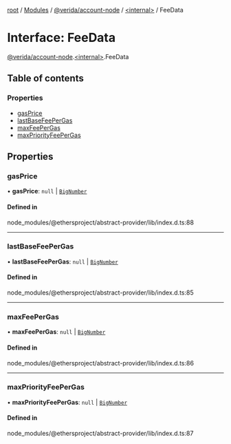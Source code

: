 [root](../README.md) / [Modules](../modules.md) / [@verida/account-node](../modules/verida_account_node.md) / [<internal\>](../modules/verida_account_node._internal_.md) / FeeData

# Interface: FeeData

[@verida/account-node](../modules/verida_account_node.md).[<internal\>](../modules/verida_account_node._internal_.md).FeeData

## Table of contents

### Properties

- [gasPrice](verida_account_node._internal_.FeeData.md#gasprice)
- [lastBaseFeePerGas](verida_account_node._internal_.FeeData.md#lastbasefeepergas)
- [maxFeePerGas](verida_account_node._internal_.FeeData.md#maxfeepergas)
- [maxPriorityFeePerGas](verida_account_node._internal_.FeeData.md#maxpriorityfeepergas)

## Properties

### gasPrice

• **gasPrice**: ``null`` \| [`BigNumber`](../classes/verida_account_node._internal_.BigNumber.md)

#### Defined in

node_modules/@ethersproject/abstract-provider/lib/index.d.ts:88

___

### lastBaseFeePerGas

• **lastBaseFeePerGas**: ``null`` \| [`BigNumber`](../classes/verida_account_node._internal_.BigNumber.md)

#### Defined in

node_modules/@ethersproject/abstract-provider/lib/index.d.ts:85

___

### maxFeePerGas

• **maxFeePerGas**: ``null`` \| [`BigNumber`](../classes/verida_account_node._internal_.BigNumber.md)

#### Defined in

node_modules/@ethersproject/abstract-provider/lib/index.d.ts:86

___

### maxPriorityFeePerGas

• **maxPriorityFeePerGas**: ``null`` \| [`BigNumber`](../classes/verida_account_node._internal_.BigNumber.md)

#### Defined in

node_modules/@ethersproject/abstract-provider/lib/index.d.ts:87
